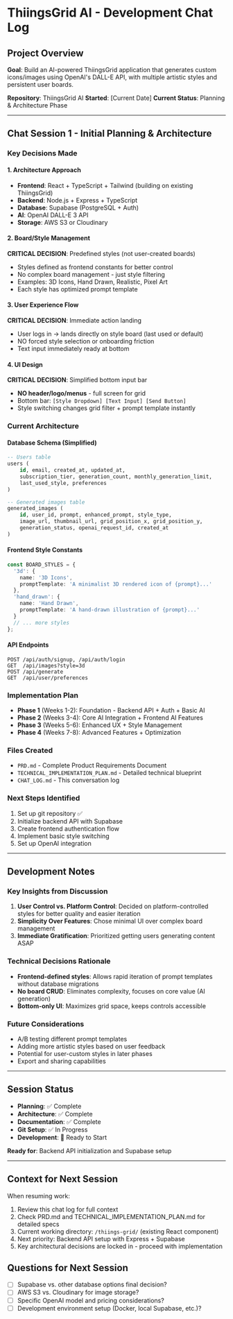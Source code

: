 # ThiingsGrid AI - Development Chat Log

## Project Overview
**Goal**: Build an AI-powered ThiingsGrid application that generates custom icons/images using OpenAI's DALL-E API, with multiple artistic styles and persistent user boards.

**Repository**: ThiingsGrid AI
**Started**: [Current Date]
**Current Status**: Planning & Architecture Phase

---

## Chat Session 1 - Initial Planning & Architecture

### Key Decisions Made

#### 1. **Architecture Approach**
- **Frontend**: React + TypeScript + Tailwind (building on existing ThiingsGrid)
- **Backend**: Node.js + Express + TypeScript
- **Database**: Supabase (PostgreSQL + Auth)
- **AI**: OpenAI DALL-E 3 API
- **Storage**: AWS S3 or Cloudinary

#### 2. **Board/Style Management** 
**CRITICAL DECISION**: Predefined styles (not user-created boards)
- Styles defined as frontend constants for better control
- No complex board management - just style filtering
- Examples: 3D Icons, Hand Drawn, Realistic, Pixel Art
- Each style has optimized prompt template

#### 3. **User Experience Flow**
**CRITICAL DECISION**: Immediate action landing
- User logs in → lands directly on style board (last used or default)
- NO forced style selection or onboarding friction
- Text input immediately ready at bottom

#### 4. **UI Design** 
**CRITICAL DECISION**: Simplified bottom input bar
- **NO header/logo/menus** - full screen for grid
- Bottom bar: `[Style Dropdown] [Text Input] [Send Button]`
- Style switching changes grid filter + prompt template instantly

### Current Architecture

#### Database Schema (Simplified)
```sql
-- Users table
users (
    id, email, created_at, updated_at,
    subscription_tier, generation_count, monthly_generation_limit,
    last_used_style, preferences
)

-- Generated images table  
generated_images (
    id, user_id, prompt, enhanced_prompt, style_type,
    image_url, thumbnail_url, grid_position_x, grid_position_y,
    generation_status, openai_request_id, created_at
)
```

#### Frontend Style Constants
```typescript
const BOARD_STYLES = {
  '3d': {
    name: '3D Icons',
    promptTemplate: 'A minimalist 3D rendered icon of {prompt}...'
  },
  'hand_drawn': {
    name: 'Hand Drawn', 
    promptTemplate: 'A hand-drawn illustration of {prompt}...'
  }
  // ... more styles
};
```

#### API Endpoints
```
POST /api/auth/signup, /api/auth/login
GET  /api/images?style=3d
POST /api/generate
GET  /api/user/preferences
```

### Implementation Plan
- **Phase 1** (Weeks 1-2): Foundation - Backend API + Auth + Basic AI
- **Phase 2** (Weeks 3-4): Core AI Integration + Frontend AI Features  
- **Phase 3** (Weeks 5-6): Enhanced UX + Style Management
- **Phase 4** (Weeks 7-8): Advanced Features + Optimization

### Files Created
- `PRD.md` - Complete Product Requirements Document
- `TECHNICAL_IMPLEMENTATION_PLAN.md` - Detailed technical blueprint
- `CHAT_LOG.md` - This conversation log

### Next Steps Identified
1. Set up git repository ✅
2. Initialize backend API with Supabase
3. Create frontend authentication flow
4. Implement basic style switching
5. Set up OpenAI integration

---

## Development Notes

### Key Insights from Discussion
1. **User Control vs. Platform Control**: Decided on platform-controlled styles for better quality and easier iteration
2. **Simplicity Over Features**: Chose minimal UI over complex board management
3. **Immediate Gratification**: Prioritized getting users generating content ASAP

### Technical Decisions Rationale
- **Frontend-defined styles**: Allows rapid iteration of prompt templates without database migrations
- **No board CRUD**: Eliminates complexity, focuses on core value (AI generation)
- **Bottom-only UI**: Maximizes grid space, keeps controls accessible

### Future Considerations
- A/B testing different prompt templates
- Adding more artistic styles based on user feedback
- Potential for user-custom styles in later phases
- Export and sharing capabilities

---

## Session Status
- **Planning**: ✅ Complete
- **Architecture**: ✅ Complete  
- **Documentation**: ✅ Complete
- **Git Setup**: ✅ In Progress
- **Development**: 🚧 Ready to Start

**Ready for**: Backend API initialization and Supabase setup

---

## Context for Next Session
When resuming work:
1. Review this chat log for full context
2. Check PRD.md and TECHNICAL_IMPLEMENTATION_PLAN.md for detailed specs
3. Current working directory: `/thiings-grid/` (existing React component)
4. Next priority: Backend API setup with Express + Supabase
5. Key architectural decisions are locked in - proceed with implementation

## Questions for Next Session
- [ ] Supabase vs. other database options final decision?
- [ ] AWS S3 vs. Cloudinary for image storage?
- [ ] Specific OpenAI model and pricing considerations?
- [ ] Development environment setup (Docker, local Supabase, etc.)? 